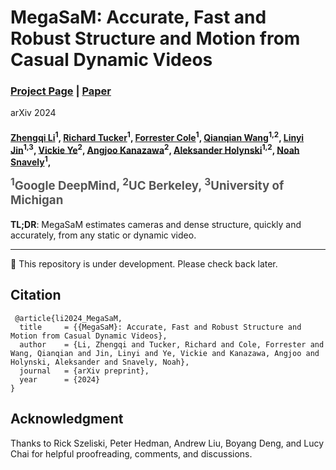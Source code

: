 <!-- omit in toc -->
MegaSaM: Accurate, Fast and Robust Structure and Motion from Casual Dynamic Videos
================================================================
###  [Project Page](https://mega-sam.github.io/)  | [Paper](https://arxiv.org/abs/2412.04463) 

arXiv 2024
<h4>

[Zhengqi Li](https://zhengqili.github.io/)<sup>1</sup>, 
[Richard Tucker](https://research.google/people/richardtucker/?&type=google)<sup>1</sup>, 
[Forrester Cole](https://research.google/people/forrestercole/)<sup>1</sup>, 
[Qianqian Wang](https://qianqianwang68.github.io/)<sup>1,2</sup>, 
[Linyi Jin](https://jinlinyi.github.io/)<sup>1,3</sup>, 
[Vickie Ye](https://people.eecs.berkeley.edu/~vye/)<sup>2</sup>, 
[Angjoo Kanazawa](https://people.eecs.berkeley.edu/~kanazawa/)<sup>2</sup>, 
[Aleksander Holynski](https://holynski.org/)<sup>1,2</sup>, 
[Noah Snavely](https://www.cs.cornell.edu/~snavely/)<sup>1</sup>, 

<span style="font-size: 14pt; color: #555555">
 <sup>1</sup>Google DeepMind, <sup>2</sup>UC Berkeley, <sup>3</sup>University of Michigan
</span>
</h4>

**TL;DR**: MegaSaM estimates cameras and dense structure, quickly and accurately, from any static or dynamic video.


<hr>
🚧 This repository is under development. Please check back later.

Citation
--------
```
 @article{li2024_MegaSaM,
  title     = {{MegaSaM}: Accurate, Fast and Robust Structure and Motion from Casual Dynamic Videos},
  author    = {Li, Zhengqi and Tucker, Richard and Cole, Forrester and Wang, Qianqian and Jin, Linyi and Ye, Vickie and Kanazawa, Angjoo and Holynski, Aleksander and Snavely, Noah},
  journal   = {arXiv preprint},
  year      = {2024}
}
```

Acknowledgment
--------------
Thanks to Rick Szeliski, Peter Hedman, Andrew Liu, Boyang Deng, and Lucy Chai for helpful proofreading, comments, and discussions.